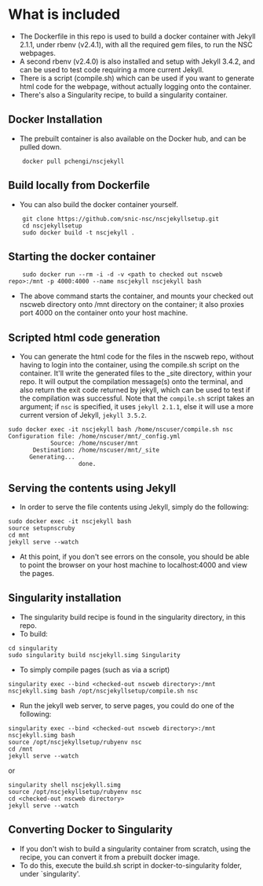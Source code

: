 # What is included

- The Dockerfile in this repo is used to build a docker container with Jekyll 2.1.1, under rbenv (v2.4.1), with all the required gem files, to run the NSC webpages.
- A second rbenv (v2.4.0) is also installed and setup with Jekyll 3.4.2, and can be used to test code requiring a more current Jekyll.
- There is a script (compile.sh) which can be used if you want to generate html code for the webpage, without actually logging onto the container.
- There's also a Singularity recipe, to build a singularity container.

## Docker Installation

- The prebuilt container is also available on the Docker hub, and can be pulled down.

```
    docker pull pchengi/nscjekyll
```

## Build locally from Dockerfile

- You can also build the docker container yourself. 

```
    git clone https://github.com/snic-nsc/nscjekyllsetup.git
    cd nscjekyllsetup
    sudo docker build -t nscjekyll .
```

## Starting the docker container

```
    sudo docker run --rm -i -d -v <path to checked out nscweb repo>:/mnt -p 4000:4000 --name nscjekyll nscjekyll bash

```

- The above command starts the container, and mounts your checked out nscweb directory onto /mnt directory on the container; it also proxies port 4000 on the container onto your host machine.

## Scripted html code generation

- You can generate the html code for the files in the nscweb repo, without having to login into the container, using the compile.sh script on the container. It'll write the generated files to the _site directory, within your repo. It will output the compilation message(s) onto the terminal, and also return the exit code returned by jekyll, which can be used to test if the compilation was successful. Note that the `compile.sh` script takes an argument; if `nsc` is specified, it uses `jekyll 2.1.1`, else it will use a more current version of Jekyll, `jekyll 3.5.2`.

```
sudo docker exec -it nscjekyll bash /home/nscuser/compile.sh nsc
Configuration file: /home/nscuser/mnt/_config.yml
            Source: /home/nscuser/mnt
       Destination: /home/nscuser/mnt/_site
      Generating... 
                    done.
```

## Serving the contents using Jekyll

- In order to serve the file contents using Jekyll, simply do the following:

```
sudo docker exec -it nscjekyll bash
source setupnscruby
cd mnt
jekyll serve --watch
```
- At this point, if you don't see errors on the console, you should be able to point the browser on your host machine to localhost:4000 and view the pages.

## Singularity installation

- The singularity build recipe is found in the singularity directory, in this repo.
- To build:
```
cd singularity
sudo singularity build nscjekyll.simg Singularity
```

- To simply compile pages (such as via a script)
```
singularity exec --bind <checked-out nscweb directory>:/mnt nscjekyll.simg bash /opt/nscjekyllsetup/compile.sh nsc
```

- Run the jekyll web server, to serve pages, you could do one of the following:
```
singularity exec --bind <checked-out nscweb directory>:/mnt nscjekyll.simg bash
source /opt/nscjekyllsetup/rubyenv nsc
cd /mnt
jekyll serve --watch
```

or   
```
singularity shell nscjekyll.simg
source /opt/nscjekyllsetup/rubyenv nsc
cd <checked-out nscweb directory>
jekyll serve --watch
```

## Converting Docker to Singularity

- If you don't wish to build a singularity container from scratch, using the recipe, you can convert it from a prebuilt docker image.
- To do this, execute the build.sh script in docker-to-singularity folder, under `singularity'.
